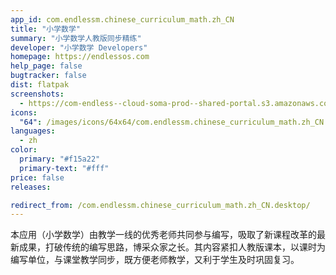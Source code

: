 ```yaml
---
app_id: com.endlessm.chinese_curriculum_math.zh_CN
title: "小学数学"
summary: "小学数学人教版同步精练"
developer: "小学数学 Developers"
homepage: https://endlessos.com
help_page: false
bugtracker: false
dist: flatpak
screenshots:
  - https://com-endless--cloud-soma-prod--shared-portal.s3.amazonaws.com/apps.357.screenshots.f92a0ebd-8498-4eae-8de9-4aeec7e28195_202001212023161717.png
icons:
  "64": /images/icons/64x64/com.endlessm.chinese_curriculum_math.zh_CN.png
languages:
  - zh
color:
  primary: "#f15a22"
  primary-text: "#fff"
price: false
releases:

redirect_from: /com.endlessm.chinese_curriculum_math.zh_CN.desktop/
---
```


<p>本应用（小学数学）由教学一线的优秀老师共同参与编写，吸取了新课程改革的最新成果，打破传统的编写思路，博采众家之长。其内容紧扣人教版课本，以课时为编写单位，与课堂教学同步，既方便老师教学，又利于学生及时巩固复习。</p>
